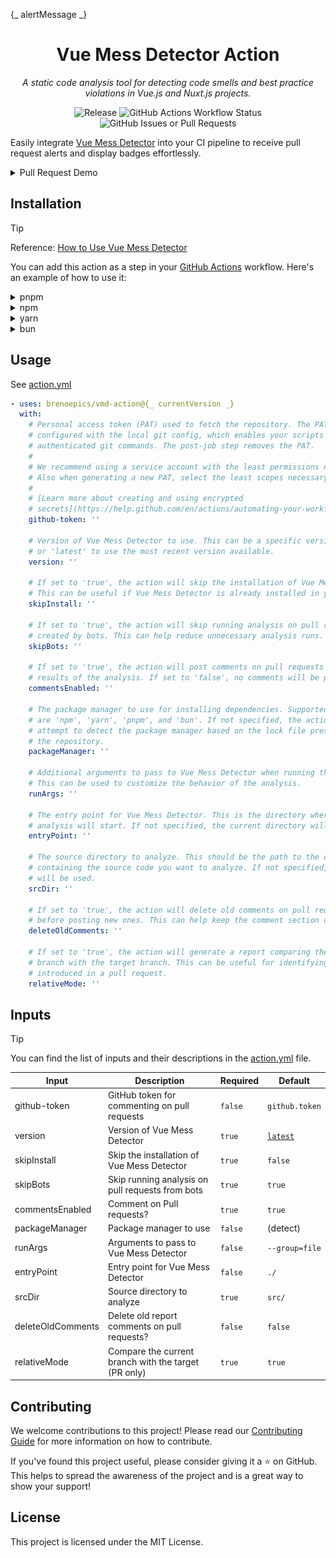 {_ alertMessage _}
<div align="center">

# Vue Mess Detector Action

_A static code analysis tool for detecting code smells and best practice
violations in Vue.js and Nuxt.js projects._

![Release](https://img.shields.io/github/v/release/brenoepics/vmd-action?include_prereleases&sort=semver&logo=github)
![GitHub Actions Workflow Status](https://img.shields.io/github/actions/workflow/status/brenoepics/vmd-action/ci.yml?logo=github)
![GitHub Issues or Pull Requests](https://img.shields.io/github/issues/brenoepics/vmd-action?logo=github)
</div>

Easily integrate [Vue Mess Detector](https://github.com/rrd108/vue-mess-detector) into your CI pipeline to receive pull
request alerts and display badges effortlessly.

<details>
<summary>Pull Request Demo</summary>

![img.png](preview.png)

</details>

## Installation

> [!TIP]
> Reference: [How to Use Vue Mess Detector](https://vue-mess-detector.webmania.cc/)

You can add this action as a step in your [GitHub Actions](https://github.com/features/actions)
workflow.
Here's an example of how to
use it:

<details>
<summary>pnpm</summary>

```yaml
name: VMD Analysis

on:
  workflow_dispatch:
  pull_request:
    branches:
      - main
  push:
    branches:
      - main

permissions:
  contents: read
  pull-requests: write

jobs:
  detect-mess:
    runs-on: ubuntu-latest
    name: Detect Vue Mess
    steps:
      - name: Checkout
        uses: actions/checkout@v4

      - uses: pnpm/action-setup@v4
        name: Install pnpm
        with:
          run_install: false
          version: 'latest' # delete this line if you have packageManager defined in package.json

      - name: Install Node.js
        uses: actions/setup-node@v4
        with:
          node-version: 20
          cache: 'pnpm'

      - name: Vue Mess Detector Analysis
        uses: brenoepics/vmd-action@{_ currentVersion _}
```

</details>

<details>
<summary>npm</summary>

```yaml
name: VMD Analysis

on:
  workflow_dispatch:
  pull_request:
    branches:
      - main
  push:
    branches:
      - main

permissions:
  contents: read
  pull-requests: write

jobs:
  detect-mess:
    runs-on: ubuntu-latest
    name: Detect Vue Mess
    steps:
      - name: Checkout
        uses: actions/checkout@v4

      - name: Install Node.js
        uses: actions/setup-node@v4
        with:
          node-version: 20

      - name: Vue Mess Detector Analysis
        uses: brenoepics/vmd-action@{_ currentVersion _}
```

</details>

<details>
<summary>yarn</summary>

```yaml
name: VMD Analysis

on:
  workflow_dispatch:
  pull_request:
    branches:
      - main
  push:
    branches:
      - main

permissions:
  contents: read
  pull-requests: write

jobs:
  detect-mess:
    runs-on: ubuntu-latest
    name: Detect Vue Mess
    steps:
      - name: Checkout
        uses: actions/checkout@v4

      - name: Install Node.js
        uses: actions/setup-node@v4
        with:
          node-version: 20
          cache: 'yarn'

      - name: Vue Mess Detector Analysis
        uses: brenoepics/vmd-action@{_ currentVersion _}
```

</details>

<details>
<summary>bun</summary>

```yaml
name: VMD Analysis

on:
  workflow_dispatch:
  pull_request:
    branches:
      - main
  push:
    branches:
      - main

permissions:
  contents: read
  pull-requests: write

jobs:
  detect-mess:
    runs-on: ubuntu-latest
    name: Detect Vue Mess
    steps:
      - name: Checkout
        uses: actions/checkout@v4

      - name: Install Bun
        uses: oven-sh/setup-bun@v2
        with:
          bun-version: 'latest'

      - name: Vue Mess Detector Analysis
        uses: brenoepics/vmd-action@{_ currentVersion _}
```

</details>

## Usage

See [action.yml](action.yml)

<!-- start usage -->
```yaml
- uses: brenoepics/vmd-action@{_ currentVersion _}
  with:
    # Personal access token (PAT) used to fetch the repository. The PAT is
    # configured with the local git config, which enables your scripts to run
    # authenticated git commands. The post-job step removes the PAT.
    #
    # We recommend using a service account with the least permissions necessary.
    # Also when generating a new PAT, select the least scopes necessary.
    #
    # [Learn more about creating and using encrypted
    # secrets](https://help.github.com/en/actions/automating-your-workflow-with-github-actions/creating-and-using-encrypted-secrets)
    github-token: ''

    # Version of Vue Mess Detector to use. This can be a specific version number
    # or 'latest' to use the most recent version available.
    version: ''

    # If set to 'true', the action will skip the installation of Vue Mess Detector.
    # This can be useful if Vue Mess Detector is already installed in your environment.
    skipInstall: ''

    # If set to 'true', the action will skip running analysis on pull requests
    # created by bots. This can help reduce unnecessary analysis runs.
    skipBots: ''

    # If set to 'true', the action will post comments on pull requests with the
    # results of the analysis. If set to 'false', no comments will be posted.
    commentsEnabled: ''

    # The package manager to use for installing dependencies. Supported values
    # are 'npm', 'yarn', 'pnpm', and 'bun'. If not specified, the action will
    # attempt to detect the package manager based on the lock file present in
    # the repository.
    packageManager: ''

    # Additional arguments to pass to Vue Mess Detector when running the analysis.
    # This can be used to customize the behavior of the analysis.
    runArgs: ''

    # The entry point for Vue Mess Detector. This is the directory where the
    # analysis will start. If not specified, the current directory will be used.
    entryPoint: ''

    # The source directory to analyze. This should be the path to the directory
    # containing the source code you want to analyze. If not specified, 'src/'
    # will be used.
    srcDir: ''

    # If set to 'true', the action will delete old comments on pull requests
    # before posting new ones. This can help keep the comment section clean.
    deleteOldComments: ''

    # If set to 'true', the action will generate a report comparing the current
    # branch with the target branch. This can be useful for identifying changes
    # introduced in a pull request.
    relativeMode: ''
```
<!-- end usage -->

## Inputs

> [!TIP]
> You can find the list of inputs and their descriptions in the [action.yml](action.yml) file.

| Input             | Description                                          | Required | Default                                                 |
|-------------------|------------------------------------------------------|----------|---------------------------------------------------------|
| github-token      | GitHub token for commenting on pull requests         | `false`  | `github.token`                                          |
| version           | Version of Vue Mess Detector                         | `true`   | [`latest`](https://github.com/rrd108/vue-mess-detector) |
| skipInstall       | Skip the installation of Vue Mess Detector           | `true`   | `false`                                                 |
| skipBots          | Skip running analysis on pull requests from bots     | `true`   | `true`                                                  |
| commentsEnabled   | Comment on Pull requests?                            | `true`   | `true`                                                  |
| packageManager    | Package manager to use                               | `false`  | (detect)                                                |
| runArgs           | Arguments to pass to Vue Mess Detector               | `false`  | `--group=file`                                          |
| entryPoint        | Entry point for Vue Mess Detector                    | `false`  | `./`                                                    |
| srcDir            | Source directory to analyze                          | `true`   | `src/`                                                  |
| deleteOldComments | Delete old report comments on pull requests?         | `false`  | `false`                                                 |
| relativeMode      | Compare the current branch with the target (PR only) | `true`   | `true`                                                  |

## Contributing

We welcome contributions to this project! Please read our [Contributing Guide](CONTRIBUTING.md) for more information on
how to contribute.

If you've found this project useful, please consider giving it a ⭐ on GitHub.
This helps to spread the awareness of the
project and is a great way to show your support!

## License

This project is licensed under the MIT License.

